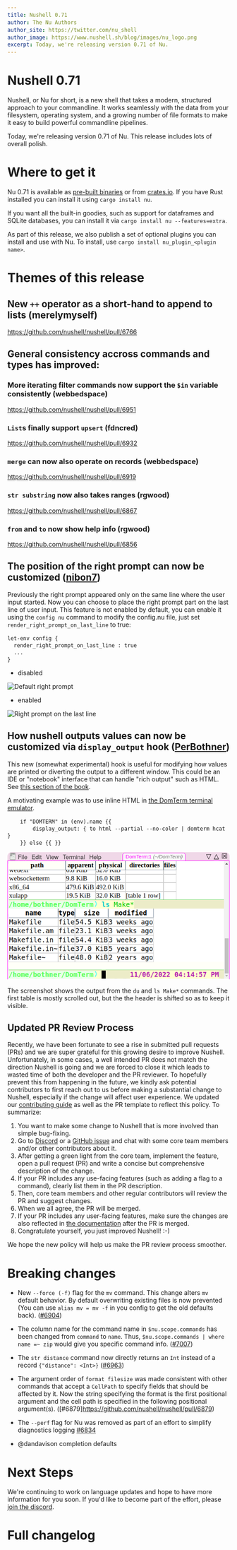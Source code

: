 ```yaml
---
title: Nushell 0.71
author: The Nu Authors
author_site: https://twitter.com/nu_shell
author_image: https://www.nushell.sh/blog/images/nu_logo.png
excerpt: Today, we're releasing version 0.71 of Nu. 
---
```


# Nushell 0.71

Nushell, or Nu for short, is a new shell that takes a modern, structured approach to your commandline. It works seamlessly with the data from your filesystem, operating system, and a growing number of file formats to make it easy to build powerful commandline pipelines.

Today, we're releasing version 0.71 of Nu. This release includes lots of overall polish.

<!-- more -->

# Where to get it

Nu 0.71 is available as [pre-built binaries](https://github.com/nushell/nushell/releases/tag/0.71.0) or from [crates.io](https://crates.io/crates/nu). If you have Rust installed you can install it using `cargo install nu`.

If you want all the built-in goodies, such as support for dataframes and SQLite databases, you can install it via `cargo install nu --features=extra`.

As part of this release, we also publish a set of optional plugins you can install and use with Nu. To install, use `cargo install nu_plugin_<plugin name>`.

# Themes of this release

## New `++` operator as a short-hand to append to lists (merelymyself)
https://github.com/nushell/nushell/pull/6766



## General consistency accross commands and types has improved:
### More iterating filter commands now support the `$in` variable consistently (webbedspace)
https://github.com/nushell/nushell/pull/6951
### `List`s finally support `upsert` (fdncred)
https://github.com/nushell/nushell/pull/6932
### `merge` can now also operate on records (webbedspace)
https://github.com/nushell/nushell/pull/6919
### `str substring` now also takes ranges (rgwood)
https://github.com/nushell/nushell/pull/6867
### `from` and `to` now show help info (rgwood)
https://github.com/nushell/nushell/pull/6856

## The position of the right prompt can now be customized ([nibon7](https://github.com/nushell/nushell/pull/6781))

Previously the right prompt appeared only on the same line where the user input started. Now you can choose to place the right prompt part on the last line of user input.
This feature is not enabled by default, you can enable it using the `config nu` command to modify the config.nu file, just set `render_right_prompt_on_last_line` to true:

```
let-env config {
  render_right_prompt_on_last_line : true
  ...
}
```

* disabled

![Default right prompt](../assets/images/right_prompt_default.png)

* enabled

![Right prompt on the last line](../assets/images/right_prompt.png)

## How nushell outputs values can now be customized via `display_output` hook ([PerBothner](https://github.com/nushell/nushell/pull/6915))

This new (somewhat experimental)  hook is useful for modifying how values are printed or diverting the output to a different window. This could be an IDE or "notebook" interface that can handle "rich output" such as HTML.
See [this section of the book](https://www.nushell.sh/book/hooks.html#basic-hooks#filtering-or-diverting-command-output).

A motivating example was to use inline HTML in [the DomTerm terminal emulator](https://domterm.org).
```let-env config = ($env.config | upsert hooks {
    if "DOMTERM" in (env).name {{
        display_output: { to html --partial --no-color | domterm hcat  }
    }} else {{ }}
```

![Inline table with smart header display](../assets/images/table-with-domterm1.png)

The screenshot shows the output from the `du` and `ls Make*` commands. The first table is mostly scrolled out, but the the header is shifted so as to keep it visible.

## Updated PR Review Process

Recently, we have been fortunate to see a rise in submitted pull requests (PRs) and we are super grateful for this growing desire to improve Nushell.
Unfortunately, in some cases, a well intended PR does not match the direction Nushell is going and we are forced to close it which leads to wasted time of both the developer and the PR reviewer.
To hopefully prevent this from happening in the future, we kindly ask potential contributors to first reach out to us before making a substantial change to Nushell, especially if the change will affect user experience.
We updated our [contributing guide](https://github.com/nushell/nushell/blob/main/CONTRIBUTING.md) as well as the PR template to reflect this policy.
To summarize:
1. You want to make some change to Nushell that is more involved than simple bug-fixing.
2. Go to [Discord](https://discordapp.com/invite/NtAbbGn) or a [GitHub issue](https://github.com/nushell/nushell/issues/new/choose) and chat with some core team members and/or other contributors about it.
3. After getting a green light from the core team, implement the feature, open a pull request (PR) and write a concise but comprehensive description of the change.
4. If your PR includes any use-facing features (such as adding a flag to a command), clearly list them in the PR description.
5. Then, core team members and other regular contributors will review the PR and suggest changes.
6. When we all agree, the PR will be merged.
7. If your PR includes any user-facing features, make sure the changes are also reflected in [the documentation](https://github.com/nushell/nushell.github.io) after the PR is merged.
8. Congratulate yourself, you just improved Nushell! :-)

We hope the new policy will help us make the PR review process smoother.

# Breaking changes

- New `--force (-f)` flag for the `mv` command. This change alters `mv` default behavior. By default overwriting existing files is now prevented (You can use `alias mv = mv -f` in you config to get the old defaults back). ([#6904](https://github.com/nushell/nushell/pull/6904))
- The column name for the command name in `$nu.scope.commands` has been changed from `command` to `name`. Thus, `$nu.scope.commands | where name =~ zip` would give you specific command info. ([#7007](https://github.com/nushell/nushell/pull/7007))
- The `str distance` command now directly returns an `Int` instead of a record `{"distance": <Int>}` ([#6963](https://github.com/nushell/nushell/pull/6963))
- The argument order of `format filesize` was made consistent with other commands that accept a `CellPath` to specify fields that should be affected by it. Now the string specifying the format is the first positional argument and the cell path is specified in the following positional argument(s). ([#6879]https://github.com/nushell/nushell/pull/6879)
- The `--perf` flag for Nu was removed as part of an effort to simplify diagnostics logging [#6834](https://github.com/nushell/nushell/pull/6834)

- @dandavison completion defaults

# Next Steps

We're continuing to work on language updates and hope to have more information for you soon. If you'd like to become part of the effort, please [join the discord](https://discord.gg/NtAbbGn).

# Full changelog
